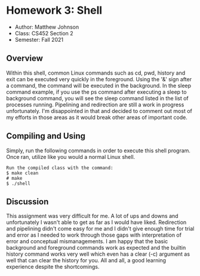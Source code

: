 # Homework 3: Shell

* Author: Matthew Johnson
* Class: CS452 Section 2
* Semester: Fall 2021

## Overview

Within this shell, common Linux commands such as cd, pwd, history and exit can be executed very quickly in
the foreground. Using the '&' sign after a command, the command will be executed in the background. In the 
sleep command example, if you use the ps command after executing a sleep to background command, you will see
the sleep command listed in the list of processes running. Pipelining and redirection are still a work in progress
unfortunately. I'm disappointed in that and decided to comment out most of my efforts in those areas as it would 
break other areas of important code.  



## Compiling and Using
Simply, run the following commands in order to execute this shell program. Once ran, utilize like you would a normal
Linux shell. 

```
Run the compiled class with the command:
$ make clean
# make
$ ./shell
```

## Discussion
This assignment was very difficult for me. A lot of ups and downs and unfortunately I wasn't able to get as far as I would
have liked. Redirection and pipelining didn't come easy for me and I didn't give enough time for trial and error as I needed
to work through those gaps with interpretation of error and conceptual mismanagements. I am happy that the basic background
and foreground commands work as expected and the builtin history command works very well which even has a clear (-c) argument
as well that can clear the history for you. All and all, a good learning experience despite the shortcomings. 
